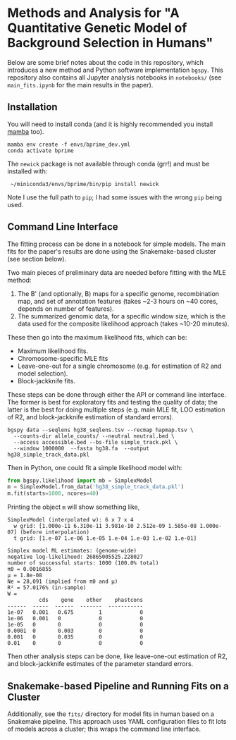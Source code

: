 # Methods and Analysis for "A Quantitative Genetic Model of Background Selection in Humans"

Below are some brief notes about the code in this repository, which introduces
a new method and Python software implementation `bgspy`. This repository also
contains all Jupyter analysis notebooks in `notebooks/` (see `main_fits.ipynb`
for the main results in the paper).

## Installation

You will need to install conda (and it is highly recommended you install
[mamba](https://mamba.readthedocs.io/en/latest/) too).

    mamba env create -f envs/bprime_dev.yml
    conda activate bprime

The `newick` package is not available through conda (grr!) and must be installed
with:

     ~/miniconda3/envs/bprime/bin/pip install newick

Note I use the full path to `pip`; I had some issues with the wrong `pip` being 
used.

## Command Line Interface

The fitting process can be done in a notebook for simple models. The main fits
for the paper's results are done using the Snakemake-based cluster (see section
below).

Two main pieces of preliminary data are needed before fitting with the MLE
method:

 1. The B' (and optionally, B) maps for a specific genome, 
     recombination map, and set of annotation features (takes 
     ~2-3 hours on ~40 cores, depends on number of features).
 2. The summarized genomic data, for a specific window size,
     which is the data used for the composite likelihood approach
     (takes ~10-20 minutes).

These then go into the maximum likelihood fits, which can be:

 - Maximum likelihood fits.
 - Chromosome-specific MLE fits
 - Leave-one-out for a single chromosome (e.g. for estimation
    of R2 and model selection).
 - Block-jackknife fits.

These steps can be done through either the API or command line interface. The
former is best for exploratory fits and testing the quality of data; the
latter is the best for doing multiple steps (e.g. main MLE fit, LOO
estimation of R2, and block-jackknife estimation of standard errors).

    bgspy data --seqlens hg38_seqlens.tsv --recmap hapmap.tsv \
      --counts-dir allele_counts/ --neutral neutral.bed \
      --access accessible.bed --bs-file simple_track.pkl \
      --window 1000000  --fasta hg38.fa  --output hg38_simple_track_data.pkl

Then in Python, one could fit a simple likelihood model with:

```python
from bgspy.likelihood import mb = SimplexModel
m = SimplexModel.from_data('hg38_simple_track_data.pkl')
m.fit(starts=1000, ncores=40)
```

Printing the object `m` will show something like,

```
SimplexModel (interpolated w): 6 x 7 x 4
  w grid: [1.000e-11 6.310e-11 3.981e-10 2.512e-09 1.585e-08 1.000e-07] (before interpolation)
  t grid: [1.e-07 1.e-06 1.e-05 1.e-04 1.e-03 1.e-02 1.e-01]

Simplex model ML estimates: (genome-wide)
negative log-likelihood: 26865005525.228027
number of successful starts: 1000 (100.0% total)
π0 = 0.0016855
μ = 1.8e-08 
Ne = 28,091 (implied from π0 and μ)
R² = 57.0176% (in-sample)
W = 
          cds    gene    other    phastcons
------  -----  ------  -------  -----------
1e-07   0.001   0.675        1            0
1e-06   0.001   0            0            0
1e-05   0       0            0            0
0.0001  0       0.003        0            0
0.001   0       0.035        0            0
0.01    0       0            0            0
```

Then other analysis steps can be done, like leave-one-out estimation of R2,
and block-jackknife estimates of the parameter standard errors.

## Snakemake-based Pipeline and Running Fits on a Cluster

Additionally, see the `fits/` directory for model fits in human based on a
Snakemake pipeline. This approach uses YAML configuration files to fit lots of
models across a cluster; this wraps the command line interface. 
